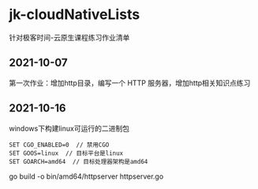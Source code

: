# jk-cloudNativeLists
针对极客时间-云原生课程练习作业清单

## 2021-10-07
第一次作业：增加http目录，编写一个 HTTP 服务器，增加http相关知识点练习

## 2021-10-16
windows下构建linux可运行的二进制包


```goland
SET CGO_ENABLED=0  // 禁用CGO
SET GOOS=linux  // 目标平台是linux
SET GOARCH=amd64  // 目标处理器架构是amd64
```

go build -o bin/amd64/httpserver httpserver.go
